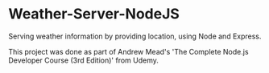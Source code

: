 # Weather-Server-NodeJS
Serving weather information by providing location, using Node and Express.

This project was done as part of Andrew Mead's 'The Complete Node.js Developer Course (3rd Edition)' from Udemy.
